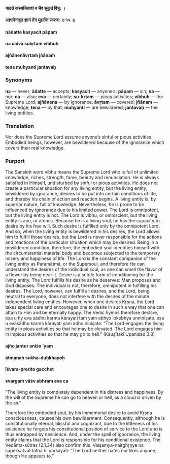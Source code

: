 #### नादत्ते कस्यचित्पापं न चैव सुकृतं विभु: ।
#### अज्ञानेनावृतं ज्ञानं तेन मुह्यन्ति जन्तव: ॥ १५ ॥

#### nādatte kasyacit pāpaṁ
#### na caiva sukṛtaṁ vibhuḥ
#### ajñānenāvṛtaṁ jñānaṁ
#### tena muhyanti jantavaḥ

### Synonyms

**na** — never; **ādatte** — accepts; **kasyacit** — anyone’s; **pāpam** — sin; **na** — nor; **ca** — also; **eva** — certainly; **su**-**kṛtam** — pious activities; **vibhuḥ** — the Supreme Lord; **ajñānena** — by ignorance; **āvṛtam** — covered; **jñānam** — knowledge; **tena** — by that; **muhyanti** — are bewildered; **jantavaḥ** — the living entities.

### Translation

Nor does the Supreme Lord assume anyone’s sinful or pious activities. Embodied beings, however, are bewildered because of the ignorance which covers their real knowledge.

### Purport

The Sanskrit word vibhu means the Supreme Lord who is full of unlimited knowledge, riches, strength, fame, beauty and renunciation. He is always satisfied in Himself, undisturbed by sinful or pious activities. He does not create a particular situation for any living entity, but the living entity, bewildered by ignorance, desires to be put into certain conditions of life, and thereby his chain of action and reaction begins. A living entity is, by superior nature, full of knowledge. Nevertheless, he is prone to be influenced by ignorance due to his limited power. The Lord is omnipotent, but the living entity is not. The Lord is vibhu, or omniscient, but the living entity is aṇu, or atomic. Because he is a living soul, he has the capacity to desire by his free will. Such desire is fulfilled only by the omnipotent Lord. And so, when the living entity is bewildered in his desires, the Lord allows him to fulfill those desires, but the Lord is never responsible for the actions and reactions of the particular situation which may be desired. Being in a bewildered condition, therefore, the embodied soul identifies himself with the circumstantial material body and becomes subjected to the temporary misery and happiness of life. The Lord is the constant companion of the living entity as Paramātmā, or the Supersoul, and therefore He can understand the desires of the individual soul, as one can smell the flavor of a flower by being near it. Desire is a subtle form of conditioning for the living entity. The Lord fulfills his desire as he deserves: Man proposes and God disposes. The individual is not, therefore, omnipotent in fulfilling his desires. The Lord, however, can fulfill all desires, and the Lord, being neutral to everyone, does not interfere with the desires of the minute independent living entities. However, when one desires Kṛṣṇa, the Lord takes special care and encourages one to desire in such a way that one can attain to Him and be eternally happy. The Vedic hymns therefore declare, eṣa u hy eva sādhu karma kārayati taṁ yam ebhyo lokebhya unninīṣate. eṣa u evāsādhu karma kārayati yam adho ninīṣate: “The Lord engages the living entity in pious activities so that he may be elevated. The Lord engages him in impious activities so that he may go to hell.” (Kauṣītakī Upaniṣad 3.8)

#### ajño jantur anīśo ’yam
#### ātmanaḥ sukha-duḥkhayoḥ
#### īśvara-prerito gacchet
#### svargaṁ vāśv abhram eva ca

“The living entity is completely dependent in his distress and happiness. By the will of the Supreme he can go to heaven or hell, as a cloud is driven by the air.”

Therefore the embodied soul, by his immemorial desire to avoid Kṛṣṇa consciousness, causes his own bewilderment. Consequently, although he is constitutionally eternal, blissful and cognizant, due to the littleness of his existence he forgets his constitutional position of service to the Lord and is thus entrapped by nescience. And, under the spell of ignorance, the living entity claims that the Lord is responsible for his conditional existence. The Vedānta-sūtras (2.1.34) also confirm this. Vaiṣamya-nairghṛṇye na sāpekṣatvāt tathā hi darśayati: “The Lord neither hates nor likes anyone, though He appears to.”